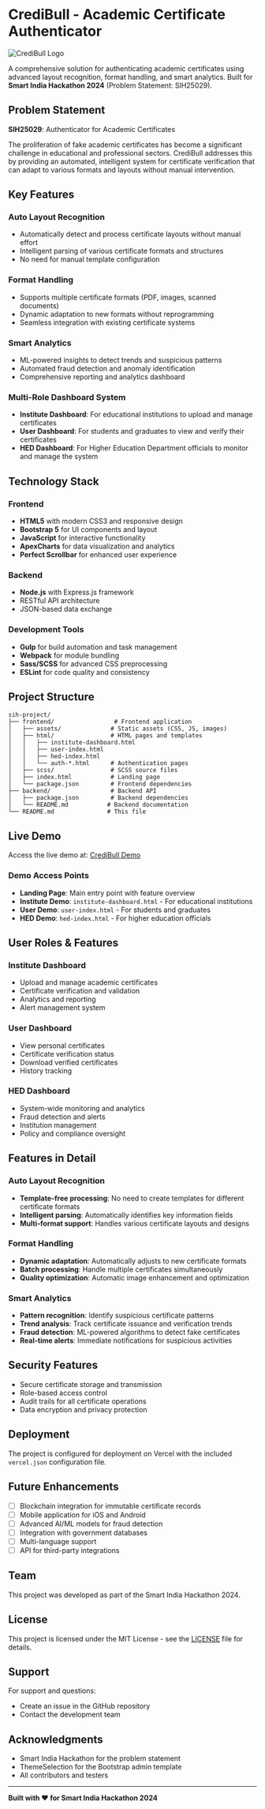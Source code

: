 # CrediBull - Academic Certificate Authenticator

![CrediBull Logo](https://img.shields.io/badge/CrediBull-Academic%20Certificate%20Authenticator-blue?style=for-the-badge)

A comprehensive solution for authenticating academic certificates using advanced layout recognition, format handling, and smart analytics. Built for **Smart India Hackathon 2024** (Problem Statement: SIH25029).

##  Problem Statement

**SIH25029**: Authenticator for Academic Certificates

The proliferation of fake academic certificates has become a significant challenge in educational and professional sectors. CrediBull addresses this by providing an automated, intelligent system for certificate verification that can adapt to various formats and layouts without manual intervention.

##  Key Features

###  **Auto Layout Recognition**
- Automatically detect and process certificate layouts without manual effort
- Intelligent parsing of various certificate formats and structures
- No need for manual template configuration

###  **Format Handling**
- Supports multiple certificate formats (PDF, images, scanned documents)
- Dynamic adaptation to new formats without reprogramming
- Seamless integration with existing certificate systems

###  **Smart Analytics**
- ML-powered insights to detect trends and suspicious patterns
- Automated fraud detection and anomaly identification
- Comprehensive reporting and analytics dashboard

###  **Multi-Role Dashboard System**
- **Institute Dashboard**: For educational institutions to upload and manage certificates
- **User Dashboard**: For students and graduates to view and verify their certificates
- **HED Dashboard**: For Higher Education Department officials to monitor and manage the system

##  Technology Stack

### Frontend
- **HTML5** with modern CSS3 and responsive design
- **Bootstrap 5** for UI components and layout
- **JavaScript** for interactive functionality
- **ApexCharts** for data visualization and analytics
- **Perfect Scrollbar** for enhanced user experience

### Backend
- **Node.js** with Express.js framework
- RESTful API architecture
- JSON-based data exchange

### Development Tools
- **Gulp** for build automation and task management
- **Webpack** for module bundling
- **Sass/SCSS** for advanced CSS preprocessing
- **ESLint** for code quality and consistency

##  Project Structure

```
sih-project/
├── frontend/                 # Frontend application
│   ├── assets/              # Static assets (CSS, JS, images)
│   ├── html/                # HTML pages and templates
│   │   ├── institute-dashboard.html
│   │   ├── user-index.html
│   │   ├── hed-index.html
│   │   └── auth-*.html      # Authentication pages
│   ├── scss/                # SCSS source files
│   ├── index.html           # Landing page
│   └── package.json         # Frontend dependencies
├── backend/                 # Backend API
│   ├── package.json         # Backend dependencies
│   └── README.md           # Backend documentation
└── README.md               # This file
```

##  Live Demo

Access the live demo at: [CrediBull Demo](https://credi-bull.vercel.app/)

### Demo Access Points
- **Landing Page**: Main entry point with feature overview
- **Institute Demo**: `institute-dashboard.html` - For educational institutions
- **User Demo**: `user-index.html` - For students and graduates
- **HED Demo**: `hed-index.html` - For higher education officials

##  User Roles & Features

###  Institute Dashboard
- Upload and manage academic certificates
- Certificate verification and validation
- Analytics and reporting
- Alert management system

### User Dashboard
- View personal certificates
- Certificate verification status
- Download verified certificates
- History tracking

### HED Dashboard
- System-wide monitoring and analytics
- Fraud detection and alerts
- Institution management
- Policy and compliance oversight

##  Features in Detail

### Auto Layout Recognition
- **Template-free processing**: No need to create templates for different certificate formats
- **Intelligent parsing**: Automatically identifies key information fields
- **Multi-format support**: Handles various certificate layouts and designs

### Format Handling
- **Dynamic adaptation**: Automatically adjusts to new certificate formats
- **Batch processing**: Handle multiple certificates simultaneously
- **Quality optimization**: Automatic image enhancement and optimization

### Smart Analytics
- **Pattern recognition**: Identify suspicious certificate patterns
- **Trend analysis**: Track certificate issuance and verification trends
- **Fraud detection**: ML-powered algorithms to detect fake certificates
- **Real-time alerts**: Immediate notifications for suspicious activities

##  Security Features

- Secure certificate storage and transmission
- Role-based access control
- Audit trails for all certificate operations
- Data encryption and privacy protection

##  Deployment

The project is configured for deployment on Vercel with the included `vercel.json` configuration file.


##  Future Enhancements

- [ ] Blockchain integration for immutable certificate records
- [ ] Mobile application for iOS and Android
- [ ] Advanced AI/ML models for fraud detection
- [ ] Integration with government databases
- [ ] Multi-language support
- [ ] API for third-party integrations

##  Team

This project was developed as part of the Smart India Hackathon 2024.

##  License

This project is licensed under the MIT License - see the [LICENSE](LICENSE) file for details.

##  Support

For support and questions:
- Create an issue in the GitHub repository
- Contact the development team

##  Acknowledgments

- Smart India Hackathon for the problem statement
- ThemeSelection for the Bootstrap admin template
- All contributors and testers

---

**Built with ❤️ for Smart India Hackathon 2024**